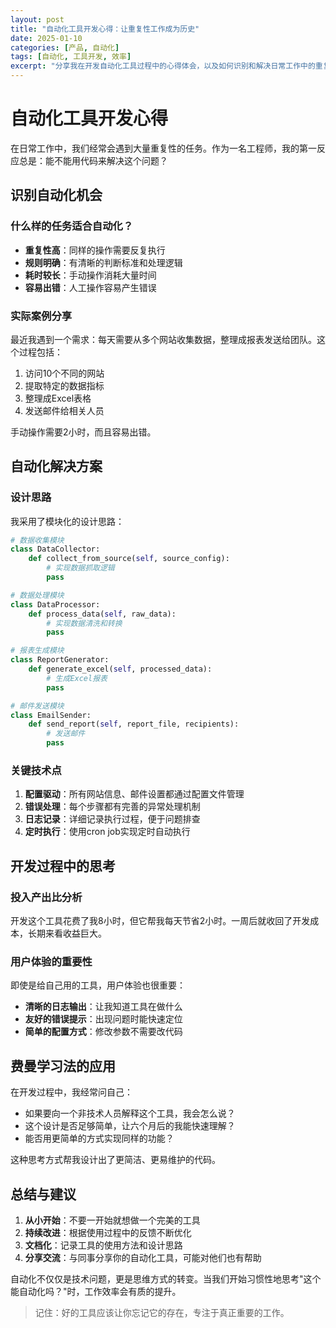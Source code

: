 ```yaml
---
layout: post
title: "自动化工具开发心得：让重复性工作成为历史"
date: 2025-01-10
categories: [产品, 自动化]
tags: [自动化, 工具开发, 效率]
excerpt: "分享我在开发自动化工具过程中的心得体会，以及如何识别和解决日常工作中的重复性问题。"
---
```


# 自动化工具开发心得

在日常工作中，我们经常会遇到大量重复性的任务。作为一名工程师，我的第一反应总是：能不能用代码来解决这个问题？

## 识别自动化机会

### 什么样的任务适合自动化？

- **重复性高**：同样的操作需要反复执行
- **规则明确**：有清晰的判断标准和处理逻辑
- **耗时较长**：手动操作消耗大量时间
- **容易出错**：人工操作容易产生错误

### 实际案例分享

最近我遇到一个需求：每天需要从多个网站收集数据，整理成报表发送给团队。这个过程包括：

1. 访问10个不同的网站
2. 提取特定的数据指标
3. 整理成Excel表格
4. 发送邮件给相关人员

手动操作需要2小时，而且容易出错。

## 自动化解决方案

### 设计思路

我采用了模块化的设计思路：

```python
# 数据收集模块
class DataCollector:
    def collect_from_source(self, source_config):
        # 实现数据抓取逻辑
        pass

# 数据处理模块  
class DataProcessor:
    def process_data(self, raw_data):
        # 实现数据清洗和转换
        pass

# 报表生成模块
class ReportGenerator:
    def generate_excel(self, processed_data):
        # 生成Excel报表
        pass

# 邮件发送模块
class EmailSender:
    def send_report(self, report_file, recipients):
        # 发送邮件
        pass
```

### 关键技术点

1. **配置驱动**：所有网站信息、邮件设置都通过配置文件管理
2. **错误处理**：每个步骤都有完善的异常处理机制
3. **日志记录**：详细记录执行过程，便于问题排查
4. **定时执行**：使用cron job实现定时自动执行

## 开发过程中的思考

### 投入产出比分析

开发这个工具花费了我8小时，但它帮我每天节省2小时。一周后就收回了开发成本，长期来看收益巨大。

### 用户体验的重要性

即使是给自己用的工具，用户体验也很重要：

- **清晰的日志输出**：让我知道工具在做什么
- **友好的错误提示**：出现问题时能快速定位
- **简单的配置方式**：修改参数不需要改代码

## 费曼学习法的应用

在开发过程中，我经常问自己：

- 如果要向一个非技术人员解释这个工具，我会怎么说？
- 这个设计是否足够简单，让六个月后的我能快速理解？
- 能否用更简单的方式实现同样的功能？

这种思考方式帮我设计出了更简洁、更易维护的代码。

## 总结与建议

1. **从小开始**：不要一开始就想做一个完美的工具
2. **持续改进**：根据使用过程中的反馈不断优化
3. **文档化**：记录工具的使用方法和设计思路
4. **分享交流**：与同事分享你的自动化工具，可能对他们也有帮助

自动化不仅仅是技术问题，更是思维方式的转变。当我们开始习惯性地思考"这个能自动化吗？"时，工作效率会有质的提升。

> 记住：好的工具应该让你忘记它的存在，专注于真正重要的工作。